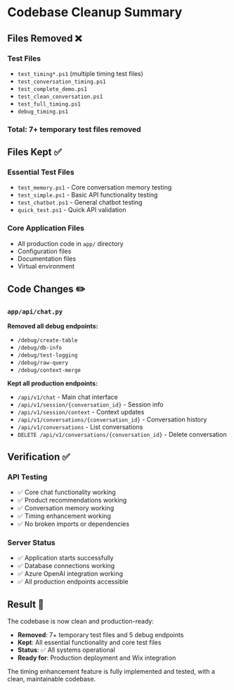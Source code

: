 # Codebase Cleanup Summary

## Files Removed ❌

### Test Files
- `test_timing*.ps1` (multiple timing test files)
- `test_conversation_timing.ps1`
- `test_complete_demo.ps1`
- `test_clean_conversation.ps1`
- `test_full_timing.ps1`
- `debug_timing.ps1`

### Total: 7+ temporary test files removed

## Files Kept ✅

### Essential Test Files
- `test_memory.ps1` - Core conversation memory testing
- `test_simple.ps1` - Basic API functionality testing
- `test_chatbot.ps1` - General chatbot testing
- `quick_test.ps1` - Quick API validation

### Core Application Files
- All production code in `app/` directory
- Configuration files
- Documentation files
- Virtual environment

## Code Changes ✏️

### `app/api/chat.py`
**Removed all debug endpoints:**
- `/debug/create-table`
- `/debug/db-info`
- `/debug/test-logging`
- `/debug/raw-query`
- `/debug/context-merge`

**Kept all production endpoints:**
- `/api/v1/chat` - Main chat interface
- `/api/v1/session/{conversation_id}` - Session info
- `/api/v1/session/context` - Context updates
- `/api/v1/conversations/{conversation_id}` - Conversation history
- `/api/v1/conversations` - List conversations
- `DELETE /api/v1/conversations/{conversation_id}` - Delete conversation

## Verification ✅

### API Testing
- ✅ Core chat functionality working
- ✅ Product recommendations working
- ✅ Conversation memory working
- ✅ Timing enhancement working
- ✅ No broken imports or dependencies

### Server Status
- ✅ Application starts successfully
- ✅ Database connections working
- ✅ Azure OpenAI integration working
- ✅ All production endpoints accessible

## Result 🎉

The codebase is now clean and production-ready:
- **Removed**: 7+ temporary test files and 5 debug endpoints
- **Kept**: All essential functionality and core test files
- **Status**: ✅ All systems operational
- **Ready for**: Production deployment and Wix integration

The timing enhancement feature is fully implemented and tested, with a clean, maintainable codebase.
